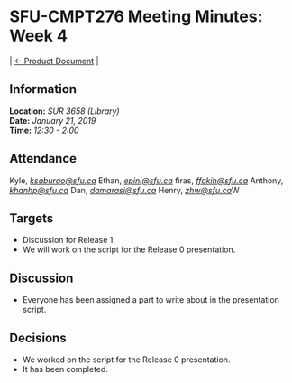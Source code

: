 # SFU-CMPT276 Meeting Minutes: Week 4

| [<- Product Document](../Product-Document.md) |

## Information

**Location:** *SUR 3658 (Library)*  
**Date:** *January 21, 2019*  
**Time:** *12:30 - 2:00*

## Attendance

Kyle, *ksaburao@sfu.ca*
Ethan, *epini@sfu.ca*
firas, *ffakih@sfu.ca*
Anthony, *khanhp@sfu.ca*
Dan, *damarasi@sfu.ca*
Henry, *zhw@sfu.ca*W


## Targets

- Discussion for Release 1.
- We will work on the script for the Release 0 presentation.

## Discussion

- Everyone has been assigned a part to write about in the presentation script.

## Decisions

- We worked on the script for the Release 0 presentation.
- It has been completed.